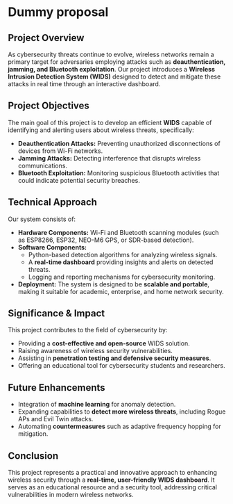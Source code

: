 # **Dummy proposal**

## **Project Overview**
As cybersecurity threats continue to evolve, wireless networks remain a primary target for adversaries employing attacks such as **deauthentication, jamming, and Bluetooth exploitation**. Our project introduces a **Wireless Intrusion Detection System (WIDS)** designed to detect and mitigate these attacks in real time through an interactive dashboard.

## **Project Objectives**
The main goal of this project is to develop an efficient **WIDS** capable of identifying and alerting users about wireless threats, specifically:
- **Deauthentication Attacks:** Preventing unauthorized disconnections of devices from Wi-Fi networks.
- **Jamming Attacks:** Detecting interference that disrupts wireless communications.
- **Bluetooth Exploitation:** Monitoring suspicious Bluetooth activities that could indicate potential security breaches.

## **Technical Approach**
Our system consists of:
- **Hardware Components:** Wi-Fi and Bluetooth scanning modules (such as ESP8266, ESP32, NEO-M6 GPS, or SDR-based detection).
- **Software Components:**
  - Python-based detection algorithms for analyzing wireless signals.
  - A **real-time dashboard** providing insights and alerts on detected threats.
  - Logging and reporting mechanisms for cybersecurity monitoring.
- **Deployment:** The system is designed to be **scalable and portable**, making it suitable for academic, enterprise, and home network security.

## **Significance & Impact**
This project contributes to the field of cybersecurity by:
- Providing a **cost-effective and open-source** WIDS solution.
- Raising awareness of wireless security vulnerabilities.
- Assisting in **penetration testing and defensive security measures**.
- Offering an educational tool for cybersecurity students and researchers.

## **Future Enhancements**
- Integration of **machine learning** for anomaly detection.
- Expanding capabilities to **detect more wireless threats**, including Rogue APs and Evil Twin attacks.
- Automating **countermeasures** such as adaptive frequency hopping for mitigation.

## **Conclusion**
This project represents a practical and innovative approach to enhancing wireless security through a **real-time, user-friendly WIDS dashboard**. It serves as an educational resource and a security tool, addressing critical vulnerabilities in modern wireless networks.
